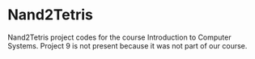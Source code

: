 # Nand2Tetris
Nand2Tetris project codes for the course Introduction to Computer Systems. Project 9 is not present because it was not part of our course.
